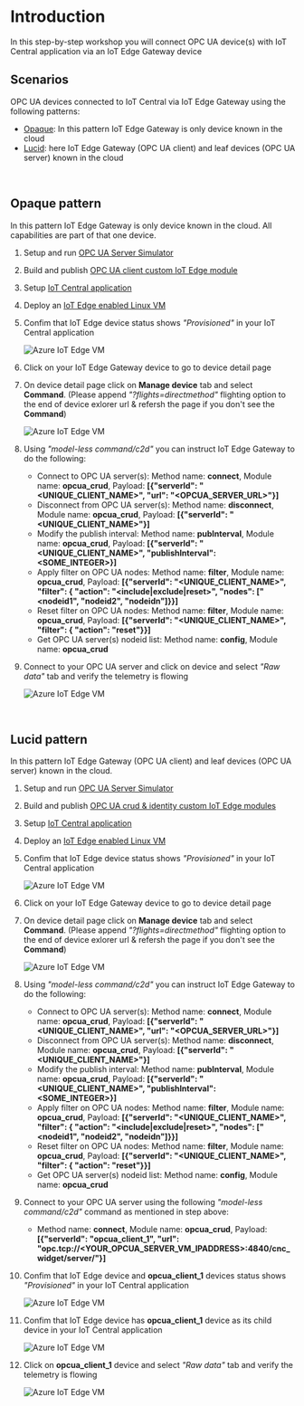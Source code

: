 # **Introduction**
In this step-by-step workshop you will connect OPC UA device(s) with IoT Central application via an IoT Edge Gateway device

## **Scenarios**
OPC UA devices connected to IoT Central via IoT Edge Gateway using the following patterns:
- [Opaque](#opaque-pattern): In this pattern IoT Edge Gateway is only device known in the cloud
- [Lucid](#lucid-pattern): here IoT Edge Gateway (OPC UA client) and leaf devices (OPC UA server) known in the cloud

&nbsp;
## Opaque pattern
In this pattern IoT Edge Gateway is only device known in the cloud. All capabilities are part of that one device.

1. Setup and run [OPC UA Server Simulator](https://github.com/iot-for-all/iotc-opcua-iotedge-gateway/tree/main/opcua-server-sim/README.md#to-setup-simulator)
2. Build and publish [OPC UA client custom IoT Edge module](https://github.com/iot-for-all/iotc-opcua-iotedge-gateway/tree/main/edge-gateway-modules/opcua-opaque/README.md)
3. Setup [IoT Central application](iotcentral.md)
4. Deploy an [IoT Edge enabled Linux VM](edgevm.md)
5. Confim that IoT Edge device status shows _"Provisioned"_ in your IoT Central application

    ![Azure IoT Edge VM](/assets/02_device_status.png)
6. Click on your IoT Edge Gateway device to go to device detail page
7. On device detail page click on **Manage device** tab and select **Command**.
   (Please append _"?flights=directmethod"_ flighting option to the end of device exlorer url & refersh the page if you don't see the **Command**)

    ![Azure IoT Edge VM](/assets/19_model_less_command.png)
8. Using _"model-less command/c2d"_ you can instruct IoT Edge Gateway to do the following:
    - Connect to OPC UA server(s): Method name: **connect**, Module name: **opcua_crud**, Payload: **[{"serverId": "<UNIQUE_CLIENT_NAME>", "url": "<OPCUA_SERVER_URL>"}]**
    - Disconnect from OPC UA server(s): Method name: **disconnect**, Module name: **opcua_crud**, Payload: **[{"serverId": "<UNIQUE_CLIENT_NAME>"}]**
    - Modify the publish interval: Method name: **pubInterval**, Module name: **opcua_crud**, Payload: **[{"serverId": "<UNIQUE_CLIENT_NAME>", "publishInterval": <SOME_INTEGER>}]**
    - Apply filter on OPC UA nodes: Method name: **filter**, Module name: **opcua_crud**, Payload: **[{"serverId": "<UNIQUE_CLIENT_NAME>", "filter": { "action": "<include|exclude|reset>", "nodes": ["<nodeid1", "nodeid2", "nodeidn"]}}]**
    - Reset filter on OPC UA nodes: Method name: **filter**, Module name: **opcua_crud**, Payload: **[{"serverId": "<UNIQUE_CLIENT_NAME>", "filter": { "action": "reset"}}]**
    - Get OPC UA server(s) nodeid list: Method name: **config**, Module name: **opcua_crud**
9. Connect to your OPC UA server and click on device and select _"Raw data"_ tab and verify the telemetry is flowing

    ![Azure IoT Edge VM](/assets/03_device_rawdata.png)

&nbsp;
## Lucid pattern
In this pattern IoT Edge Gateway (OPC UA client) and leaf devices (OPC UA server) known in the cloud.

1. Setup and run [OPC UA Server Simulator](https://github.com/iot-for-all/iotc-opcua-iotedge-gateway/tree/main/opcua-server-sim/README.md#to-setup-simulator)
2. Build and publish [OPC UA crud & identity custom IoT Edge modules](https://github.com/iot-for-all/iotc-opcua-iotedge-gateway/tree/main/edge-gateway-modules/opcua-lucid/README.md)
3. Setup [IoT Central application](iotcentral.md)
4. Deploy an [IoT Edge enabled Linux VM](edgevm.md)
5. Confim that IoT Edge device status shows _"Provisioned"_ in your IoT Central application

    ![Azure IoT Edge VM](/assets/02_device_status.png)
6. Click on your IoT Edge Gateway device to go to device detail page
7. On device detail page click on **Manage device** tab and select **Command**.
   (Please append _"?flights=directmethod"_ flighting option to the end of device exlorer url & refersh the page if you don't see the **Command**)

    ![Azure IoT Edge VM](/assets/19_model_less_command.png)
8. Using _"model-less command/c2d"_ you can instruct IoT Edge Gateway to do the following:
    - Connect to OPC UA server(s): Method name: **connect**, Module name: **opcua_crud**, Payload: **[{"serverId": "<UNIQUE_CLIENT_NAME>", "url": "<OPCUA_SERVER_URL>"}]**
    - Disconnect from OPC UA server(s): Method name: **disconnect**, Module name: **opcua_crud**, Payload: **[{"serverId": "<UNIQUE_CLIENT_NAME>"}]**
    - Modify the publish interval: Method name: **pubInterval**, Module name: **opcua_crud**, Payload: **[{"serverId": "<UNIQUE_CLIENT_NAME>", "publishInterval": <SOME_INTEGER>}]**
    - Apply filter on OPC UA nodes: Method name: **filter**, Module name: **opcua_crud**, Payload: **[{"serverId": "<UNIQUE_CLIENT_NAME>", "filter": { "action": "<include|exclude|reset>", "nodes": ["<nodeid1", "nodeid2", "nodeidn"]}}]**
    - Reset filter on OPC UA nodes: Method name: **filter**, Module name: **opcua_crud**, Payload: **[{"serverId": "<UNIQUE_CLIENT_NAME>", "filter": { "action": "reset"}}]**
    - Get OPC UA server(s) nodeid list: Method name: **config**, Module name: **opcua_crud**
9. Connect to your OPC UA server using the following _"model-less command/c2d"_ command as mentioned in step above:
    - Method name: **connect**, Module name: **opcua_crud**, Payload: **[{"serverId": "opcua_client_1", "url": "opc.tcp://<YOUR_OPCUA_SERVER_VM_IPADDRESS>:4840/cnc_widget/server/"}]**
10. Confim that IoT Edge device and **opcua_client_1** devices status shows _"Provisioned"_ in your IoT Central application

    ![Azure IoT Edge VM](/assets/15_device_status.png)
11. Confim that IoT Edge device has **opcua_client_1** device as its child device in your IoT Central application

    ![Azure IoT Edge VM](/assets/16_gateway_child_device.png)
12. Click on **opcua_client_1** device and select _"Raw data"_ tab and verify the telemetry is flowing

    ![Azure IoT Edge VM](/assets/17_device_rawdata.png)

